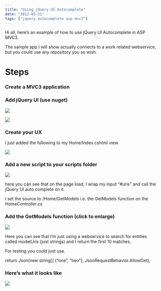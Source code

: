 ```yaml
---
title: "Using jQuery UI Autocomplete"
date: "2012-03-21"
tags: ["jquery autocomplete asp mvc3"]
---
```


Hi all, here’s an example of how to use jQuery UI Autocomplete in ASP MVC3.

The sample app I will show actually connects to a work related webservice, but you could use any repository you so wish.

# Steps

### Create a MVC3 application

### Add jQuery UI (use nuget) 

![](/images/./image.axd?picture=image_thumb_166.png)

![](/images/./image.axd?picture=image_thumb_167.png)

### Create your UX

I just added the following to my Home/Index.cshtml view

![](/images/./image.axd?picture=image_thumb_168.png)

### Add a new script to your scripts folder

![](/images/./image.axd?picture=image_thumb_169.png)

here you can see that on the page load, I wrap my input “#uris” and call the jQuery UI auto complete on it.

I set the source to /Home/GetModels i.e. the GetModels function on the HomeController.cs

### Add the GetModels function (click to enlarge)

![](/images/./image.axd?picture=image_thumb_172.png)

Here you can see that I’m just using a webservice to search for entities called modelUris (just strings) and I return the first 10 matches.

For testing you could just use.

return Json(new string[] {“one”, “two”}, JsonRequestBehavior.AllowGet);

### Here’s what it looks like

![](/images/./image.axd?picture=image_thumb_171.png)
